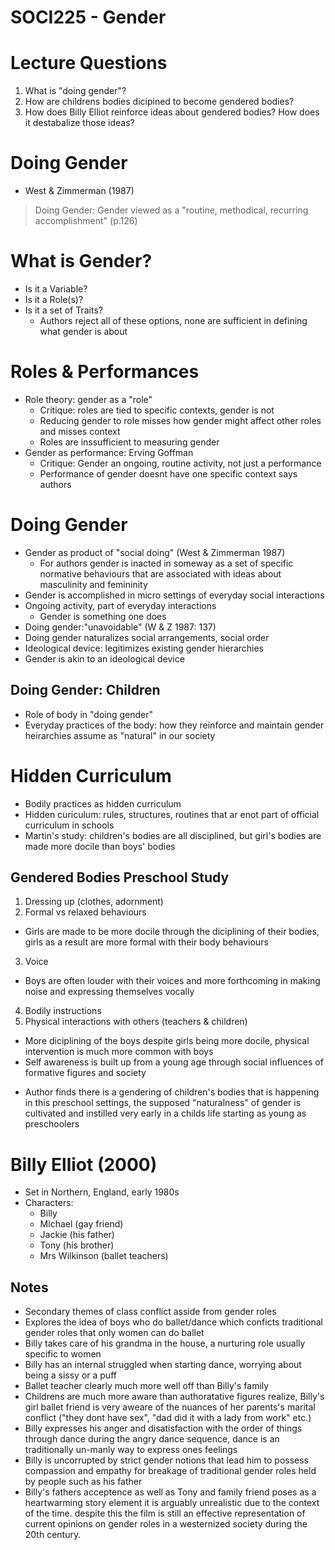 # SOCI225 - Gender

# Lecture Questions

1. What is "doing gender"?
2. How are childrens bodies dicipined to become gendered bodies?
3. How does Billy Elliot reinforce ideas about gendered bodies? How does it destabalize those ideas?

# Doing Gender

* West & Zimmerman (1987)

> Doing Gender: Gender viewed as a "routine, methodical, recurring accomplishment" (p.126)

# What is Gender?

* Is it a Variable?
* Is it a Role(s)?
* Is it a set of Traits?
  - Authors reject all of these options, none are sufficient in defining what gender is about

# Roles & Performances

* Role theory: gender as a "role"
  - Critique: roles are tied to specific contexts, gender is not
  - Reducing gender to role misses how gender might affect other roles and misses context
  - Roles are inssufficient to measuring gender
* Gender as performance: Erving Goffman
  - Critique: Gender an ongoing, routine activity, not just a performance
  - Performance of gender doesnt have one specific context says authors

# Doing Gender

* Gender as product of "social doing" (West & Zimmerman 1987)
  - For authors gender is inacted in someway as a set of specific normative behaviours that are associated with ideas about masculinity and femininity
* Gender is accomplished in micro settings of everyday social interactions
* Ongoing activity, part of everyday interactions
  - Gender is something one does
* Doing gender:"unavoidable" (W & Z 1987: 137)
* Doing gender naturalizes social arrangements, social order
* Ideological device: legitimizes existing gender hierarchies
* Gender is akin to an ideological device

## Doing Gender: Children

* Role of body in "doing gender"
* Everyday practices of the body: how they reinforce and maintain gender heirarchies assume as "natural" in our society

# Hidden Curriculum

* Bodily practices as hidden curriculum
* Hidden curiculum: rules, structures, routines that ar enot part of official curriculum in schools
* Martin's study: children's bodies are all disciplined, but girl's bodies are made more docile than boys' bodies

## Gendered Bodies Preschool Study

1. Dressing up (clothes, adornment)
2. Formal vs relaxed behaviours
  - Girls are made to be more docile through the diciplining of their bodies, girls as a result are more formal with their body behaviours
3. Voice
  - Boys are often louder with their voices and more forthcoming in making noise and expressing themselves vocally
4. Bodily instructions
5. Physical interactions with others (teachers & children)
  - More diciplining of the boys despite girls being more docile, physical intervention is much more common with boys
  - Self awareness is built up from a young age through social influences of formative figures and society

* Author finds there is a gendering of children's bodies that is happening in this preschool settings, the supposed "naturalness" of gender is cultivated and instilled very early in a childs life starting as young as preschoolers

# Billy Elliot (2000)

* Set in Northern, England, early 1980s
* Characters:
  - Billy
  - Michael (gay friend)
  - Jackie (his father)
  - Tony (his brother)
  - Mrs Wilkinson (ballet teachers)

## Notes

* Secondary themes of class conflict asside from gender roles
* Explores the idea of boys who do ballet/dance which conficts traditional gender roles that only women can do ballet
* Billy takes care of his grandma in the house, a nurturing role usually specific to women
* Billy has an internal struggled when starting dance, worrying about being a sissy or a puff
* Ballet teacher clearly much more well off than Billy's family
* Childrens are much more aware than authoratative figures realize, Billy's girl ballet friend is very aweare of the nuances of her parents's marital conflict ("they dont have sex", "dad did it with a lady from work" etc.)
* Billy expresses his anger and disatisfaction with the order of things through dance during the angry dance sequence, dance is an traditionally un-manly way to express ones feelings
* Billy is uncorrupted by strict gender notions that lead him to possess compassion and empathy for breakage of traditional gender roles held by people such as his father
* Billy's fathers acceptence as well as Tony and family friend poses as a heartwarming story element it is arguably unrealistic due to the context of the time. despite this the film is still an effective representation of current opinions on gender roles in a westernized society during the 20th century.
